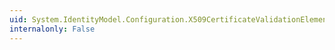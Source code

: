 ```yaml
---
uid: System.IdentityModel.Configuration.X509CertificateValidationElement.TrustedStoreLocation
internalonly: False
---
```

